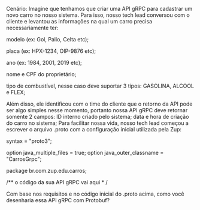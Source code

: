 Cenário:
Imagine que tenhamos que criar uma API gRPC para cadastrar um novo carro no nosso sistema. Para isso, nosso tech lead conversou com o cliente e levantou as informações na qual um carro precisa necessariamente ter:

modelo (ex: Gol, Palio, Celta etc);

placa (ex: HPX-1234, OIP-9876 etc);

ano (ex: 1984, 2001, 2019 etc);

nome e CPF do proprietário;

tipo de combustível, nesse caso deve suportar 3 tipos: GASOLINA, ALCOOL e FLEX;

Além disso, ele identificou com o time do cliente que o retorno da API pode ser algo simples nesse momento, portanto nossa API gRPC deve retornar somente 2 campos:
ID interno criado pelo sistema;
data e hora de criação do carro no sistema;
Para facilitar nossa vida, nosso tech lead começou a escrever o arquivo .proto com a configuração inicial utilizada pela Zup:

syntax = "proto3";

option java_multiple_files = true;
option java_outer_classname = "CarrosGrpc";

package br.com.zup.edu.carros;

/** o código da sua API gRPC vai aqui * /

  Com base nos requisitos e no código inicial do .proto acima, como você desenharia essa API gRPC com Protobuf?
